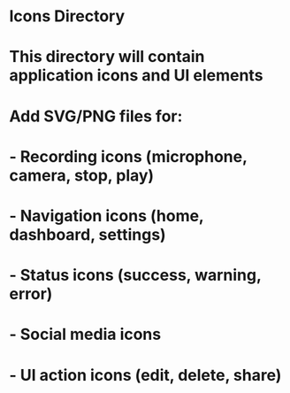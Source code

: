 # Icons Directory
# This directory will contain application icons and UI elements
# Add SVG/PNG files for:
# - Recording icons (microphone, camera, stop, play)
# - Navigation icons (home, dashboard, settings)
# - Status icons (success, warning, error)
# - Social media icons
# - UI action icons (edit, delete, share)